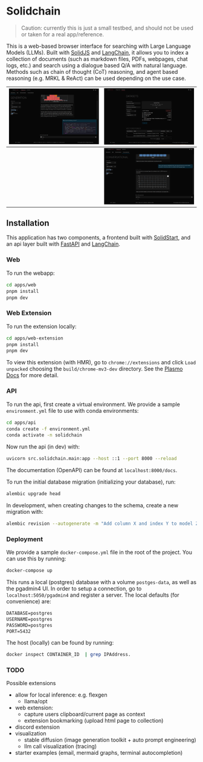 # Solidchain

> Caution: currently this is just a small testbed, and should not be used or taken for a real app/reference.

This is a web-based browser interface for searching with Large Language Models (LLMs). Built with [SolidJS](https://www.solidjs.com/) and [LangChain](https://langchain.readthedocs.io/en/latest/), it allows you to index a collection of documents (such as markdown files, PDFs, webpages, chat logs, etc.) and search using a dialogue based Q/A with natural language. Methods such as chain of thought (CoT) reasoning, and agent based reasoning (e.g. MRKL & ReAct) can be used depending on the use case.

| ![Placeholder cover](apps/web/src/assets/cover.png) | ![Placeholder datasets](apps/web/src/assets/datasets.png) |
| :-------------------------------------------------: | :-------------------------------------------------------: |
|                                                     |   ![Placeholder charts](apps/web/src/assets/charts.png)   |

## Installation

This application has two components, a frontend built with [SolidStart](https://start.solidjs.com/getting-started/what-is-solidstart), and an api layer built with [FastAPI](https://fastapi.tiangolo.com/) and [LangChain](https://langchain.readthedocs.io/en/latest/).

### Web

To run the webapp:

```sh
cd apps/web
pnpm install
pnpm dev
```

### Web Extension

To run the extension locally:

```sh
cd apps/web-extension
pnpm install
pnpm dev
```

To view this extension (with HMR), go to `chrome://extensions` and click `Load unpacked` choosing the `build/chrome-mv3-dev` directory. See the [Plasmo Docs](https://docs.plasmo.com/framework#loading-the-extension-in-chrome) for more detail.

### API

To run the api, first create a virtual environment. We provide a sample `environment.yml` file to use with conda environments:

```sh
cd apps/api
conda create -f environment.yml
conda activate -n solidchain
```

Now run the api (in dev) with:

```sh
uvicorn src.solidchain.main:app --host ::1 --port 8000 --reload
```

The documentation (OpenAPI) can be found at `localhost:8000/docs`.

To run the initial database migration (initializing your database), run:

```sh
alembic upgrade head
```

In development, when creating changes to the schema, create a new migration with:

```sh
alembic revision --autogenerate -m "Add column X and index Y to model Z"
```

### Deployment

We provide a sample `docker-compose.yml` file in the root of the project. You can use this by running:

```sh
docker-compose up
```

This runs a local (postgres) database with a volume `postges-data`, as well as the pgadmin4 UI. In order to setup a connection, go to `localhost:5050/pgadmin4` and register a server. The local defaults (for convenience) are:

```
DATABASE=postgres
USERNAME=postgres
PASSWORD=postgres
PORT=5432
```

The host (locally) can be found by running:

```sh
docker inspect CONTAINER_ID  | grep IPAddress.
```

### TODO

Possible extensions

-   allow for local inference: e.g. flexgen
    -   llama/opt
-   web extension:
    -   capture users clipboard/current page as context
    -   extension bookmarking (upload html page to collection)
-   discord extension
-   visualization
    -   stable diffusion (image generation toolkit + auto prompt engineering)
    -   llm call visualization (tracing)
-   starter examples (email, mermaid graphs, terminal autocompletion)
